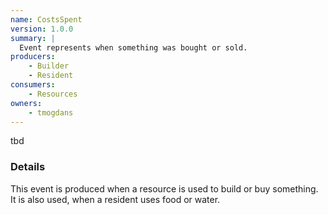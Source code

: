 ```yaml
---
name: CostsSpent
version: 1.0.0
summary: |
  Event represents when something was bought or sold.
producers:
    - Builder
    - Resident
consumers:
    - Resources
owners:
    - tmogdans
---
```


<Admonition>tbd</Admonition>

### Details

This event is produced when a resource is used to build or buy something. It is also
used, when a resident uses food or water.

<NodeGraph title="Consumer / Producer Diagram" />

<Schema />
